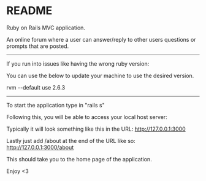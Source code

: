 # README

Ruby on Rails MVC application.

An online forum where a user can answer/reply to other users questions or prompts that are posted. 

*******************

If you run into issues like having the wrong ruby version:

You can use the below to update your machine to use the desired version.

rvm --default use 2.6.3

*******************

To start the application type in "rails s"

Following this, you will be able to access your local host server:

Typically it will look something like this in the URL: http://127.0.0.1:3000

Lastly just add /about at the end of the URL like so: http://127.0.0.1:3000/about

This should take you to the home page of the application.

Enjoy <3